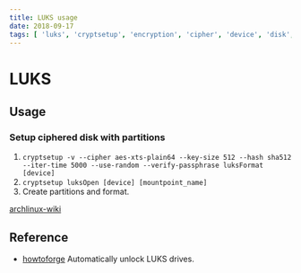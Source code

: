 ```yaml
---
title: LUKS usage
date: 2018-09-17
tags: [ 'luks', 'cryptsetup', 'encryption', 'cipher', 'device', 'disk', 'usb' ]
---
```


# LUKS

## Usage

### Setup ciphered disk with partitions

1. `cryptsetup -v --cipher aes-xts-plain64 --key-size 512 --hash sha512 --iter-time 5000 --use-random --verify-passphrase luksFormat [device]`
1. `cryptsetup luksOpen [device] [mountpoint_name]`
1. Create partitions and format.

[archlinux-wiki](https://wiki.archlinux.org/index.php/dm-crypt/Device_encryption#Encryption_options_for_LUKS_mode)

## Reference

* [howtoforge](https://www.howtoforge.com/automatically-unlock-luks-encrypted-drives-with-a-keyfile) Automatically unlock LUKS drives.
